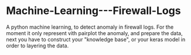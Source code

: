 # Machine-Learning---Firewall-Logs
A python machine learning, to detect anomaly in firewall logs. For the moment it only represent vith pairplot the anomaly, and prepare the data, next you have to construct your "knowledge base", or your keras model in order to layering the data. 

